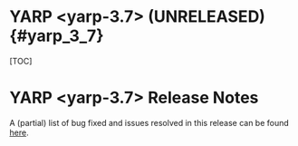 YARP <yarp-3.7> (UNRELEASED)                                         {#yarp_3_7}
============================

[TOC]

YARP <yarp-3.7> Release Notes
=============================


A (partial) list of bug fixed and issues resolved in this release can be found
[here](https://github.com/drdanz/test-yarp-tag/issues?q=label%3A%22Fixed+in%3A+YARP+yarp-3.7%22).

